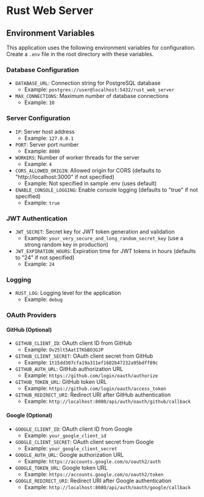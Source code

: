 # Rust Web Server

## Environment Variables

This application uses the following environment variables for configuration. Create a `.env` file in the root directory with these variables.

### Database Configuration
- `DATABASE_URL`: Connection string for PostgreSQL database
  - Example: `postgres://user@localhost:5432/rust_web_server`
- `MAX_CONNECTIONS`: Maximum number of database connections
  - Example: `10`

### Server Configuration
- `IP`: Server host address
  - Example: `127.0.0.1`
- `PORT`: Server port number
  - Example: `8080`
- `WORKERS`: Number of worker threads for the server
  - Example: `4`
- `CORS_ALLOWED_ORIGIN`: Allowed origin for CORS (defaults to "http://localhost:3000" if not specified)
  - Example: Not specified in sample .env (uses default)
- `ENABLE_CONSOLE_LOGGING`: Enable console logging (defaults to "true" if not specified)
  - Example: `true`

### JWT Authentication
- `JWT_SECRET`: Secret key for JWT token generation and validation
  - Example: `your_very_secure_and_long_random_secret_key` (use a strong random key in production)
- `JWT_EXPIRATION_HOURS`: Expiration time for JWT tokens in hours (defaults to "24" if not specified)
  - Example: `24`

### Logging
- `RUST_LOG`: Logging level for the application
  - Example: `debug`

### OAuth Providers
#### GitHub (Optional)
- `GITHUB_CLIENT_ID`: OAuth client ID from GitHub
  - Example: `Ov25lt5AatITKbBO3GJP`
- `GITHUB_CLIENT_SECRET`: OAuth client secret from GitHub
  - Example: `1t15dd307cfa19a311ef1602b47232a95bdff89c`
- `GITHUB_AUTH_URL`: GitHub authorization URL
  - Example: `https://github.com/login/oauth/authorize`
- `GITHUB_TOKEN_URL`: GitHub token URL
  - Example: `https://github.com/login/oauth/access_token`
- `GITHUB_REDIRECT_URI`: Redirect URI after GitHub authentication
  - Example: `http://localhost:8080/api/auth/oauth/github/callback`

#### Google (Optional)
- `GOOGLE_CLIENT_ID`: OAuth client ID from Google
  - Example: `your_google_client_id`
- `GOOGLE_CLIENT_SECRET`: OAuth client secret from Google
  - Example: `your_google_client_secret`
- `GOOGLE_AUTH_URL`: Google authorization URL
  - Example: `https://accounts.google.com/o/oauth2/auth`
- `GOOGLE_TOKEN_URL`: Google token URL
  - Example: `https://accounts.google.com/o/oauth2/token`
- `GOOGLE_REDIRECT_URI`: Redirect URI after Google authentication
  - Example: `http://localhost:8080/api/auth/oauth/google/callback`